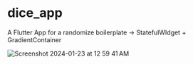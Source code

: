 # dice_app

A Flutter App for a randomize boilerplate -> StatefulWIdget + GradientContainer


![Screenshot 2024-01-23 at 12 59 41 AM](https://github.com/allencdhas/dice_app/assets/96862234/edd6e8c4-c140-45dc-9c43-6126af657916)
